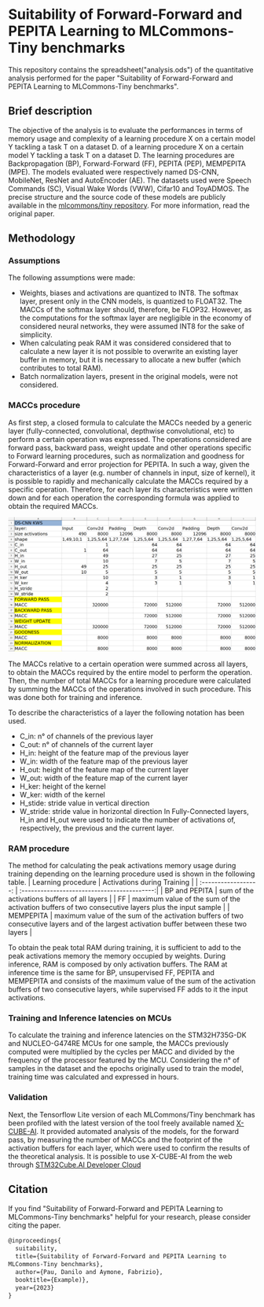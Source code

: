 # Suitability of Forward-Forward and PEPITA Learning to MLCommons-Tiny benchmarks
This repository contains the spreadsheet("analysis.ods") of the quantitative analysis performed for the paper "Suitability of Forward-Forward and PEPITA Learning to MLCommons-Tiny benchmarks". 


## Brief description
The objective of the analysis is to evaluate the performances in terms of memory usage and complexity of a learning procedure X on a certain model Y tackling a task T on a dataset D. of a learning procedure X on a certain model Y tackling a task T on a dataset D. The learning procedures are Backpropagation (BP), Forward-Forward (FF), PEPITA (PEP), MEMPEPITA (MPE). The models evaluated were respectively named DS-CNN, MobileNet, ResNet and AutoEncoder (AE). The datasets used were Speech Commands (SC), Visual Wake Words (VWW), Cifar10 and ToyADMOS. The precise structure
and the source code of these models are publicly available in the [mlcommons/tiny repository](https://github.com/mlcommons/tiny). For more information, read the original paper.

## Methodology
### Assumptions
The following assumptions were made: 
- Weights, biases and activations are quantized to INT8. The softmax layer, present only in the CNN models, is quantized to FLOAT32. The MACCs of the softmax layer should, therefore, be FLOP32. However, as the computations for the softmax layer are negligible in the economy of considered neural networks, they were assumed INT8 for the sake of simplicity. 
- When calculating peak RAM it was considered considered that to calculate a new layer it is not possible to overwrite an existing layer buffer in memory, but it is necessary to allocate a new buffer (which contributes to total RAM).
- Batch normalization layers, present in the original models, were not considered.

### MACCs procedure

As first step, a closed formula to calculate the MACCs needed by a generic layer (fully-connected, convolutional, depthwise convolutional, etc) to perform a certain operation was expressed. The operations considered are forward pass, backward pass, weight update and other operations specific to Forward learning procedures, such as normalization and goodness for Forward-Forward and error projection for PEPITA. In such a way, given the characteristics of a layer (e.g. number of channels in input, size of kernel), it is possible to rapidly and mechanically calculate the MACCs required by a specific operation. Therefore, for each layer its characteristics were written down and for each operation the corresponding formula was applied to obtain the required MACCs.

![spreadsheet](figures/spreadsheet_example.png)

The MACCs relative to a certain operation were summed across all layers, to obtain the MACCs required by the entire model to perform the operation. Then, the number of total MACCs for a learning procedure were calculated by summing the MACCs of the operations involved in such procedure. This was done both for training and inference.

To describe the characteristics of a layer the following notation has been used.
- C_in: n° of channels of the previous layer
- C_out: n° of channels of the current layer
- H_in: height of the feature map of the previous layer 
- W_in: width of the feature map of the previous layer
- H_out: height of the feature map of the current layer 
- W_out: width of the feature map of the current layer
- H_ker: height of the kernel
- W_ker: width of the kernel
- H_stide: stride value in vertical direction
- W_stride: stride value in horizontal direction
In Fully-Connected layers, H_in and H_out were used to indicate the number of activations of, respectively, the previous and the current layer. 

### RAM procedure
The method for calculating the peak activations memory usage during training depending on the learning procedure used is shown in the following table.
| Learning procedure   | Activations during Training                 |
| :------------------: | :------------------------------------------:|
| BP and PEPITA        | sum of the activations buffers of all layers |
| FF                   | maximum value of the sum of the activation buffers of two consecutive layers plus the input sample |
| MEMPEPITA            | maximum value of the sum of the activation buffers of two consecutive layers and of the largest activation buffer between these two layers |

To obtain the peak total RAM during training, it is sufficient to add to the peak activations memory the memory occupied by weights. During inference, RAM is composed by only activation buffers. The RAM at inference time is the same for BP, unsupervised FF, PEPITA and MEMPEPITA and consists of the maximum value of the sum of the activation buffers of two consecutive layers, while supervised FF adds to it the input activations.

### Training and Inference latencies on MCUs

To calculate the training and inference latencies on the STM32H735G-DK and NUCLEO-G474RE MCUs for one sample, the MACCs previously computed were multiplied by the cycles per MACC and divided by the frequency of the processor featured by the MCU. Considering the n° of samples in the dataset and the epochs originally used to train the model, training time was calculated and expressed in hours.  


### Validation

Next, the Tensorflow Lite version of each MLCommons/Tiny benchmark has been profiled with the latest version of the tool freely available named [X-CUBE-AI](https://www.st.com/en/embedded-software/x-cube-ai.html). It provided automated analysis of the models, for the forward pass, by measuring the number of MACCs and the footprint of the activation buffers for each layer, which were used to confirm the results of the theoretical analysis. It is possible to use X-CUBE-AI from the web through [STM32Cube.AI Developer Cloud](https://stm32ai-cs.st.com/home)


## Citation
If you find "Suitability of Forward-Forward and PEPITA Learning to MLCommons-Tiny benchmarks" helpful for your research, please consider citing the paper.

```
@inproceedings{
  suitability,
  title={Suitability of Forward-Forward and PEPITA Learning to MLCommons-Tiny benchmarks},
  author={Pau, Danilo and Aymone, Fabrizio},
  booktitle={Example)},
  year={2023}
} 
```
